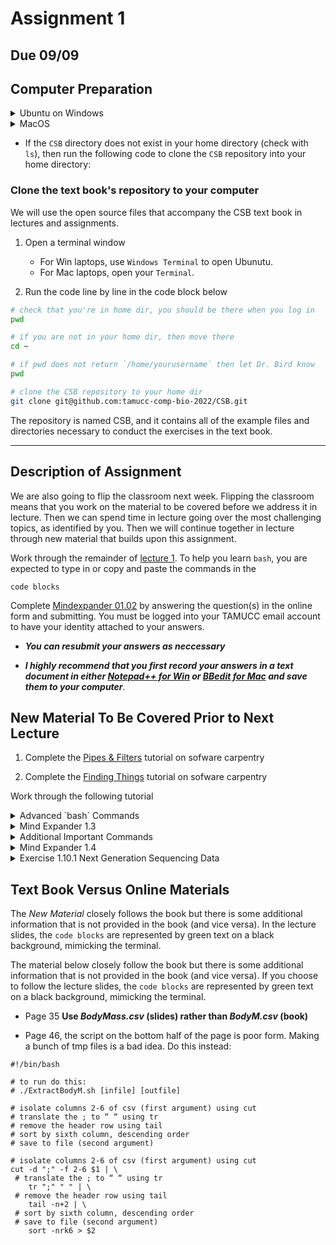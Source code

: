 # Assignment 1 

## Due 09/09

## Computer Preparation

<details><summary>Ubuntu on Windows</summary>
<p>

  * If the Ubuntu app is not installed, then follow [these instructions](https://github.com/cbirdlab/wlsUBUNTU_settings/blob/master/README.md)
  
  * Log into your Ubuntu terminal.  _We will not use `gitbash` unless you can't get Ubuntu running._ After logging in, You are in your home directory. 
     
  * It's always a good idea to keep your apps in `Ubuntu` up to date. _The first time you do this, it could take a long time to finish. After that, if you do this when you log in, it should go quickly._
    ```bash
    sudo apt update
    sudo apt upgrade
    ```
    

</p>
</details>

<details><summary>MacOS</summary>
<p>
 
  * Open a terminal window
  
  * If you haven't already, install [homebrew](https://brew.sh/).  You will be able to use homebrew to install linux software, such as `tree`, which is used in the slide show.
  

</p>
</details>

  * If the `CSB` directory does not exist in your home directory (check with `ls`), then run the following code to clone the `CSB` repository into your home directory:
  
### Clone the text book's repository to your computer

We will use the open source files that accompany the CSB text book in lectures and assignments.

1. Open a terminal window
	* For Win laptops, use `Windows Terminal` to open Ubunutu.  
	* For Mac laptops, open your `Terminal`.
	
2. Run the code line by line in the code block below 
```bash
# check that you're in home dir, you should be there when you log in
pwd

# if you are not in your home dir, then move there
cd ~

# if pwd does not return `/home/yourusername` then let Dr. Bird know
pwd

# clone the CSB repository to your home dir
git clone git@github.com:tamucc-comp-bio-2022/CSB.git
```

The repository is named CSB, and it contains all of the example files and directories necessary to conduct the exercises in the text book.

---


## Description of Assignment

We are also going to flip the classroom next week. Flipping the classroom means that you work on the material to be covered before we address it in lecture. Then we can spend time in lecture going over the most challenging topics, as identified by you. Then we will continue together in lecture through new material that builds upon this assignment.

Work through the remainder of [lecture 1](../lectures/lecture01.md).  To help you learn `bash`, you are expected to type in or copy and paste the commands in the

```
code blocks
```

Complete [Mindexpander 01.02](https://forms.office.com/Pages/ResponsePage.aspx?id=8frLNKZngUepylFOslULZlFZdbyVx8RLiPt1GobhHnlUOUo2UVRUMVgwTUlQMlpUQzUzOTIzME9LNi4u) by answering the question(s) in the online form and submitting.  You must be logged into your TAMUCC email account to have your identity attached to your answers. 

* **_You can resubmit your answers as neccessary_**

* **_I highly recommend that you first record your answers in a text document in either [Notepad++ for Win](https://notepad-plus-plus.org/downloads/) or [BBedit for Mac](https://www.barebones.com/products/bbedit/) and save them to your computer_**. 


## New Material To Be Covered Prior to Next Lecture  

1. Complete the [Pipes & Filters](https://swcarpentry.github.io/shell-novice/04-pipefilter/index.html) tutorial on sofware carpentry

2. Complete the [Finding Things](https://swcarpentry.github.io/shell-novice/07-find/index.html) tutorial on sofware carpentry

Work through the following tutorial

<details><summary>Advanced `bash` Commands</summary>
<p>

### Download Required Data from Dryad

Download data from Saavedra, Serguei; Stouffer, Daniel B. (2013) "Disentangling nestedness".  It's in [datadryad.org](https://datadryad.org).

```bash
# If you haven't yet, move to your home dir and create a `comp_bio` dir with an `assignment_01` dir inside of it
cd ~
mkdir -p comp_bio/assignment_01/data

# Move to the data dir you just made
cd ~/comp_bio/assignment_01/data

# Download the data from datadryad.org
# I searched datadryad.org for Saavedra 2013, and copied the download link
wget https://datadryad.org/stash/downloads/file_stream/52937 -O saavedra2013.zip
unzip unzip saavedra2013.zip

wget https://datadryad.org/stash/downloads/file_stream/52938 -O readme.txt

# move to the `assignment_01` dir
cd ~/comp_bio/assignment_01

```

---

### Redirection of output ([stdout](https://en.wikipedia.org/wiki/Standard_streams#Standard_output_(stdout))) to file `[command] > filename`
### Append [stdout](https://en.wikipedia.org/wiki/Standard_streams#Standard_output_(stdout)) to file `[command] >> filename` 
### Redirect contents of file to [stdin](https://en.wikipedia.org/wiki/Standard_streams#Standard_input_(stdin)) `[command] < filename` 

```bash
# let’s start by moving to our sandbox
$ cd ~/CSB/unix/sandbox

# print text to screen, then print to file, then print file to screen
$ echo "My first line" 
My first line

$ echo "My first line" > test.txt
$ cat test.txt
My first line

# append file with additional text, then print file to screen
$ echo "My second line" >> test.txt
$ cat test.txt
My first line
My second line
```

_use `Tab` key to autocomplete names, prevent spelling mistakes_

---


### Problem Solving Scenario

A machine provides you with thousands of data files. There’s so many, it is breaking your file browser. How many files are there?

We will use the dir `assignment_01/data/networks` as an example of a directory with many files, but not quite thousands.

```bash
# start by moving to your assignment dir if you are not already there
$ cd ~/comp_bio/assignment_01

# save file names in the Saavedra 2013 networks dir to file in the present working directory
$ ls ./data/networks > filelist.txt

# look at the file
$ cat filelist.txt

# count lines in the file
$ wc -l filelist.txt

# remove the file
$ rm filelist.txt
```

---

### Piping Text Streams From One Command to the Next with `|`

![Common Operating Systems](Week01_files/pipeline.png)

![Common Operating Systems](Week01_files/pipeline2.png)

A pipe `|` passes the [stdout](https://en.wikipedia.org/wiki/Standard_streams#Standard_output_(stdout)) from one command to the [stdin](https://en.wikipedia.org/wiki/Standard_streams#Standard_input_(stdin)) of another

How many network files are there in Saavedra 2013?

```bash
# list file names
$ ls ./data/networks

# list file names and pipe into wc
$ ls ./data/networks | wc -l
59

```

---

### [TSV](https://en.wikipedia.org/wiki/Tab-separated_values) & [CSV](https://en.wikipedia.org/wiki/Comma-separated_values) Data Files

In the tidy table below, columns are _*delimited*_ by tabs.  The first column has no column header but is the sample ID.  Ozone, Solar.R, Wind, Temp, Month, and Day are all pieces of data (dimensions) describing each of the 10 samples.

![Common Operating Systems](Week01_files/tsv.png)

* Tab Separated Values (TSV)

  * Tabs denote columns

* Comma Separated Values (CSV)

  * Commas denote columns
  
* [Tidy data](https://en.wikipedia.org/wiki/Tidy_data)

  * Each [row](https://en.wikipedia.org/wiki/Row_(database)) is one [unit of observation](https://en.wikipedia.org/wiki/Unit_of_observation)
  
  * Each [column](https://en.wikipedia.org/wiki/Column_(database)) is one dimension or aspect of the units of observation
  
* File extensions not always accurate, so it is important to view a file to be sure of the delimiter.

Do not type in the following code blocks.  They are here to show you TSV and CSV formatting


Tidy Table:
| Column 1 Header | Column 2 Header | Column 3 Header |
| --------------- | --------------- | --------------- |
| Row 1 Column 1 | Row 1 Column 2 | Row 1 Column 3 |
| Row 2 Column 1 | Row 2 Column 2 | Row 2 Column 3 |
| Row 3 Column 1 | Row 3 Column 2 | Row 3 Column 3 |
| Row 4 Column 1 | Row 4 Column 2 | Row 4 Column 3 |

TSV
```
Column 1 Header	Column 2 Header	Column 3 Header
Row 1 Column 1	Row 1 Column 2	Row 1 Column 3
Row 2 Column 1	Row 2 Column 2	Row 2 Column 3
Row 3 Column 1	Row 3 Column 2	Row 3 Column 3
Row 4 Column 1	Row 4 Column 2	Row 4 Column 3
```

TSV File with tabs denoted by `\t`.  Note your text files will not contain `\t`.  I did this show where tabs were, versus spaces.
```
Column 1 Header\tColumn 2 Header\tColumn 3 Header
Row 1 Column 1\tRow 1 Column 2\tRow 1 Column 3
Row 2 Column 1\tRow 2 Column 2\tRow 2 Column 3
Row 3 Column 1\tRow 3 Column 2\tRow 3 Column 3
Row 4 Column 1\tRow 4 Column 2\tRow 4 Column 3
```

CSV
```
Column 1 Header, Column 2 Header, Column 3 Header
Row 1 Column 1, Row 1 Column 2, Row 1 Column 3
Row 2 Column 1, Row 2 Column 2, Row 2 Column 3
Row 3 Column 1, Row 3 Column 2, Row 3 Column 3
Row 4 Column 1, Row 4 Column 2, Row 4 Column 3
```


---

### Convert Among Formats Using `tr "<old delimiter>" "<new delimiter>"`

```bash
# view contents of csv
$ less -S ../data/Pacifici2013_data.csv 

# replace semicolons with commas using tr [find] [replace]
$ cat ../data/Pacifici2013_data.csv | tr “;” “,” | less –S

# view as tsv
# \t is the nearly universal symbol for tab
$ cat ../data/Pacifici2013_data.csv | tr ";" "\t" | less -S

```

_`tr` is an abbreviation for translate_

---

### Using `cut` to retrieve columns and `head` to retrieve rows

```bash
# change directory
$ cd ~/CSB/unix/data

# display first line of file (i.e., header of CSV file)
$ head -n 1 Pacifici2013_data.csv

# display first column of file
$ cut -d ";" –f 1 Pacifici2013_data.csv

# display second through fourth columns
$ cut -d ";" -f 2-4 Pacifici2013_data.csv

# display first “cell” of data
$ head -n 1 Pacifici2013_data.csv | cut -d ";" -f 1

```

_Note: cut assumes tab delimited files.  If a different delimiter is used in the file, the `-d` option is used to specify the delimiter.  It is very easy to mistake spaces for tabs, and that will make `cut` do odd things with your data if you do not set `-d " "`_

---

### Connecting `cut` `head` `tail` `sort` `uniq`

```bash
# select 2nd column, display first 5 elements
$ cut -d ";" -f 2 Pacifici2013_data.csv | head -n 5

# select 2nd and 8th columns, display first 3 elements
$ cut -d ";" -f 2,8 Pacifici2013_data.csv | head -n 3

# select 2nd column without header, show 5 first elements
$ cut -d ";" -f 2 Pacifici2013_data.csv | tail -n +2 | head -n 5

# identify the orders in csv
# select 2nd column without header, unique sorted elements
$ cut -d ";" -f 2 Pacifici2013_data.csv | tail -n +2 | sort | uniq

# count how many records per order in csv
$ cut -d ";" -f 2 Pacifici2013_data.csv | tail -n +2 | sort | uniq -c

# output the order with the most records, including the number of records in csv
$ cut -d";" -f2 ../data/Pacifici2013_data.csv |  tail -n +2 | sort | uniq -c | tr -s " " "\t" | cut -f2-3 | sort -n | tail -n1


```

_Note: `uniq` is a command that that removes consecutive duplicate lines (rows). For this reason, the input to `uniq` is almost always sorted beforehand.  Use `man uniq` to see the description of the `-c` option.  I use `uniq -c` all the time._

_Note: `sort -t";"` specifies the delimiter character, also known as a field separator.  Try `man sort` and search `/field` to see the manual entry for this._

_Note: `tr -s` can be used to easily convert files or text streams that have multiple spaces in between columns (such as the output of `uniq -c` into a tab separated format.  The `-s` means squish consecutive charcters to one character_

---

### Advanced Pipelining

When constructing long pipelines like the last one in the code block above, you should build it step by step, testing the output as you go.  This strategy reduces the possibility of making a mistake.

I like to use `less -S` or `head` to capture and view the output when it takes up many lines.  The `q` key closes the `less` viewer.

```
# here is an example of how to build the really long pipe above, from scratch
$ cut -d";" -f2 ../data/Pacifici2013_data.csv | less -S
$ cut -d";" -f2 ../data/Pacifici2013_data.csv | tail -n +2 | head
$ cut -d";" -f2 ../data/Pacifici2013_data.csv | tail -n +2 | sort | head
$ cut -d";" -f2 ../data/Pacifici2013_data.csv | tail -n +2 | sort | uniq -c | less -S
$ cut -d";" -f2 ../data/Pacifici2013_data.csv | tail -n +2 | sort | uniq -c | tr -s " " "\t" | head
$ cut -d";" -f2 ../data/Pacifici2013_data.csv | tail -n +2 | sort | uniq -c | tr -s " " "\t" | cut -f2-3 | head
$ cut -d";" -f2 ../data/Pacifici2013_data.csv | tail -n +2 | sort | uniq -c | tr -s " " "\t" | cut -f2-3 | sort -n | less -S
$ cut -d";" -f2 ../data/Pacifici2013_data.csv | tail -n +2 | sort | uniq -c | tr -s " " "\t" | cut -f2-3 | sort -n | tail -n1
```

</p>
</details>


<details><summary>Mind Expander 1.3</summary>
<p>

[Mind Expander 1.3 Form](https://forms.office.com/Pages/ResponsePage.aspx?id=8frLNKZngUepylFOslULZlFZdbyVx8RLiPt1GobhHnlUOThBNjZNVzlGQUtJUzhYREZVSE5UVVJMNS4u)

</p>
</details>









<details><summary>Additional Important Commands</summary>
<p>

### Substituting Characters Using 	`tr`
### Predefined Characters `[:upper:]`

`tr` can be used to replace one or more characters

```bash
# change all a to b
$ echo "aaaabbb" | tr "a" "b"
bbbbbbb

# change 1, 2, 3, 4, and 5 to zero
$ echo "123456789" | tr 1-5 0
000006789

# change a, c, t, g to upper case
$ echo "ACtGGcAaTT" | tr actg ACTG
ACTGGCAATT 

# change lower case letters to upper case
$ echo "ACtGGcAaTT" | tr [:lower:] [:upper:]
ACTGGCAATT

# change a, b, or c to 1, 2 ,or 3 repectively
$ echo "aabbccddee" | tr a-c 1-3
112233ddee

# delete all occurrences of a
$ echo "aaaaabbbb" | tr -d a
bbbb

# remove consecutive duplicate occurrences of a
$ echo "aaaaabbbb" | tr -s a
Abbbb

```

_Note: `tr` does not accept a file as an argument, always use pipe `|` or redirect a file into `tr` (`tr " " "," < file.txt`)_

---

### Use `;` to separate multiple independent commands on 1 line

`;` is equivalent to a period in an english sentence.

```bash
# move to sandbox and list files
cd ~/CSB/unix/sandbox; ls
```

---


### Making a New File From An Existing File

Make a new file `BodyMass.csv` in sandbox dir based on columns 2-6 in `Pacifici2013_data.csv`, remove header, sort lines according to body mass (large to small), change ; to spaces

```bash
# 1. View header row to refresh your memory
$ head -n 1 ../data/Pacifici2013_data.csv 
$ head -n 1 ../data/Pacifici2013_data.csv | tr ";" "\n"

# 2. Start building pipe, use head to view
$ cut -d ";" -f2-6 ../data/Pacifici2013_data.csv | head

# 3. Add to pipe by changing ; to tabs, use head to view
$ cut -d ";" -f2-6 ../data/Pacifici2013_data.csv | tr ";" "\t" | head

# 4. Add to pipe by removing first line, figure out sort options, use head to view
$ cut -d ";" -f2-6 ../data/Pacifici2013_data.csv | tr ";" " " | tail -n+2 | sort -nrk6 | head

# 5. Instead of piping to head, redirect output to file named BodyMass.csv
$ cut -d ";" -f2-6 ../data/Pacifici2013_data.csv | tr ";" " " | tail -n+2 | sort -nrk6 > BodyMass.csv
```

_Note: in step 1, we use `tr` to replace semicolons `;` with "[line feeds](https://en.wikipedia.org/wiki/Newline)" `\n` to view one column header per line._

_`\ ` is the "[escape character](https://en.wikipedia.org/wiki/Escape_character)".  What follows the `\ ` has an alternate meaning._
  * `t` is the letter "t", `\t` is a [metacharacter](https://en.wikipedia.org/wiki/Metacharacter) that symbolizes a tab
  * `n` is the letter "n", `\n` is a metacharacter that symbolizes the end of a line (aka line feed)

---

### [Wildcards](https://en.wikipedia.org/wiki/Wildcard_character) are Symbols that Represent Multiple Characters

`*` Matches zero or more characters, except "leading dot"

`?` Matches any single character, except "leading dot"

`[]` match any one of the characters in the brackets


```bash
# goto miRNA dir inside data dir
$ cd ~/CSB/unix/data/miRNA

# list all files that end with fasta 
$ ls *fasta

# count the numbers of lines in all the fasta files
$ wc -l *fasta

# print the first two lines of each file whose name starts with pp
$ head -n 2 pp*

# determine the type of every file that has an extension with exactly three letters
$ file *.???

# list all files begining with either g, h, or m and ending with fasta
ls [ghm]*fasta

```

_Note: in unix and linux, hidden files are marked by a "leading dot" `.`.  Try `ls -a` to see all files, including those that are hidden.  Wildcards will not return hidden files without being preceded by a `.` _

---

### Selecting lines with matching pattern using `grep [options] [pattern] <filename>` 

* Every line that matches the pattern is returned

  * there are options that allow more specific output, such as a word rather than a line

* Many options to increase functionality. I use `grep` all the time.

* [Regular Expressions](https://en.wikipedia.org/wiki/Regular_expression), aka regex, are used for pattern matching in text files

  * A language of characters, metacharacters, wildcards
  
  * 2 primary syntaxes or standards: [POSIX](https://en.wikipedia.org/wiki/POSIX) (default in `grep`), [Perl](https://en.wikipedia.org/wiki/Perl) (use `-P` option in `grep`)
  
    * when searching for help on regex, it is important to know which standard the pattern is using because POSIX is not the same a Perl


```bash
# goto unix chapter sandbox
$ cd ~/CSB/unix/sandbox

# how many wombats (fam Vombatidae)?
$ grep "Vombatidae" BodyMass.csv
$ grep -c "Vombatidae" BodyMass.csv

# which cattle are in file?
$ grep "Bos" BodyMass.csv

# Only match whole words
$ grep -w "Bos" BodyMass.csv

# Only match whole words and only return the words that match, rather than the lines
$ grep -wo "Bos" BodyMass.csv

# Make search case insensitive
$ grep –i "Bos" BodyMass.csv

# which mammals have body weight most similar to the gorilla?
# option –B lines before match, option –A lines after match
$ grep -B 2 -A 2 "Gorilla gorilla" BodyMass.csv

# show line number of gorilla
$ grep -n "Gorilla gorilla" BodyMass.csv

# -v means match anything except pattern
$ grep Gorilla BodyMass.csv | grep -v gorilla

# return all lines with Gorilla or Pan, note use of escape char \
$ grep -w "Gorilla\|Pan" BodyMass.csv

# return all lines with Gorilla for all files in data dir and its subdirs. -r recursive, searches subdirs
$ grep -r "Gorilla" ../data

```

_Note: the `grep -c` option is very handy for counting and can negate the need for `wc -l` _

---

### Searching for files with `find [dir] [options] [pattern]` 


```bash
# current directory is the unix sandbox
$ find ../data

# how many files are in data?
$ find ../data | wc -l

# find file named n30.txt in data
$ find ../data -name "n30.txt"

# use wildcards to find all files in data that contain about
$ find ../data -iname "*about*"

# count all files that end in .txt in data, then do same but do not include subdirs
$ find ../data -name "*.txt" | wc –l
$ find ../data -maxdepth 1 -name "*.txt" | wc –l

# count files in data that do not include about
$ find ../data -not -name "*about*" | wc -l

# find directories with data in path or name
$ find ../data -type d
```

---

### Change Permissions with `chmod [options] ### filename`

* Three types of permissions

  * Read, Write, Execute
  
  * Program will not run if `x` is not set

* Three types of users

  * User, Group, Global

* View with `ls -l`

![](Week01_files/ls-ltrh_3.PNG)

* Setting permissions using “octal” numeric system

  * read = 4
  
  * write = 2
  
  * execute =1
  
  * Simply add numbers together for different combos of permissions

    * if the user has all permissions, 4 + 2 + 1 = 7
  
    * if the group has read permissions, 4
  
    * if the global has no permissions, 0

      * the full set of permissions are then: 740

```bash
# create a file in the unix sandbox
$ touch permissions.txt
$ ls –l

# change permissions so that user can r,w,x; group can r,x; and global can r
$ chmod 754 permissions.txt
$ ls –l

# give everybody full permissions 
$ chmod 777 permissions.txt
$ ls –l

# give yourself full permissions, but only let others read your files 
$ chmod 744 permissions.txt
$ ls –l
```

---

### Super User Do to Execute Command as Administrator: `sudo <command> <options> <arguments>`

* Use `sudo` when computer tells you no.
* Make sure you are certain that you are correct and computer is wrong to not execute your command.
* You will need sudo for installing software


```bash
$ apt update
Reading package lists... Done
E: Could not open lock file /var/lib/apt/lists/lock - open (13: Permission denied)
E: Unable to lock directory /var/lib/apt/lists/
W: Problem unlinking the file /var/cache/apt/pkgcache.bin - RemoveCaches (13: Permission denied)
W: Problem unlinking the file /var/cache/apt/srcpkgcache.bin - RemoveCaches (13: Permission denied)

$ sudo apt update

```

---

### Change Owners With `chown`

The user who creates a file or directory owns that file or directory, but sometimes you will want to transfer ownership (usually to yourself).

```bash
# create a directory with a subdirectory
$ mkdir -p test_dir/test_subdir
$ ls -l 
$ ls -l test_dir

# list valid users
$ cut –d: -f1 /etc/passwd

# change owner of dir, -R includes subdirs
$ chown -R ValidUserName test_dir/
$ sudo chown -R ValidUserName test_dir/
$ ls –l
$ ls –l test_dir

# change owner back to you
$ sudo chown -R $USER test_dir/
```

---



</p>
</details>

<details><summary>Mind Expander 1.4</summary>
<p>

[Mind Expander 1.4 Form](https://forms.office.com/Pages/ResponsePage.aspx?id=8frLNKZngUepylFOslULZlFZdbyVx8RLiPt1GobhHnlURVhQUzBWODVKR0VJTTE2WjlZN05ZTjhMRi4u)

</p>
</details>


<details><summary>Exercise 1.10.1 Next Generation Sequencing Data</summary>
<p>

[Exercise 1.10.1 Next Generation Sequencing Data](https://forms.office.com/Pages/ResponsePage.aspx?id=8frLNKZngUepylFOslULZlFZdbyVx8RLiPt1GobhHnlUMTVENFg0UjhFTzc3Wkc0NExRTjdLSjdGNi4u)

</p>
</details>




## Text Book Versus Online Materials

The _*New Material*_ closely follows the book but there is some additional information that is not provided in the book (and vice versa). In the lecture slides, the `code blocks` are represented by green text on a black background, mimicking the terminal.

The material below closely follow the book but there is some additional information that is not provided in the book (and vice versa). If you choose to follow the lecture slides, the `code blocks` are represented by green text on a black background, mimicking the terminal.

* Page 35 **Use _BodyMass.csv_ (slides) rather than _BodyM.csv_ (book)**

* Page 46, the script on the bottom half of the page is poor form. Making a bunch of tmp files is a bad idea.  Do this instead:

```
#!/bin/bash

# to run do this:
# ./ExtractBodyM.sh [infile] [outfile]

# isolate columns 2-6 of csv (first argument) using cut
# translate the ; to “ “ using tr
# remove the header row using tail
# sort by sixth column, descending order
# save to file (second argument)

# isolate columns 2-6 of csv (first argument) using cut
cut -d ";" -f 2-6 $1 | \
 # translate the ; to “ “ using tr
	tr ";" " " | \
 # remove the header row using tail
	tail -n+2 | \
 # sort by sixth column, descending order
 # save to file (second argument)
	sort -nrk6 > $2
```



